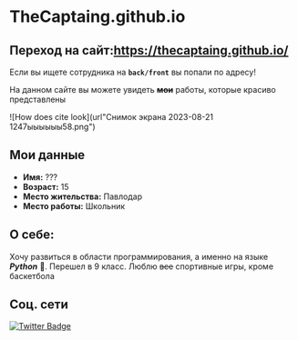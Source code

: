 # TheCaptaing.github.io
## Переход на сайт:https://thecaptaing.github.io/

Если вы ищете сотрудника на **`back/front`** вы попали по адресу!

На данном сайте вы можете увидеть ~~**мои**~~ работы, которые красиво представлены 

![How does cite look](url"Снимок экрана 2023-08-21 1247ыыыыыы58.png")

## Мои данные
+ **Имя:** ???
+ **Возраст:** 15
+ **Место жительства:** Павлодар
+ **Место работы:** Школьник

## О себе:
Хочу развиться в области программирования, а именно на языке ***Python*** 🐍. Перешел в 9 класс. Люблю ~~все~~ спортивные игры, кроме баскетбола

## Соц. сети
<div id="badges">

  <a href="t.me/nnoooww1">
    <img src="https://inlnk.ru/YAy5kp?style=for-the-badge&logo=twitter&logoColor=white" alt="Twitter Badge"/>
  </a>
</div>
